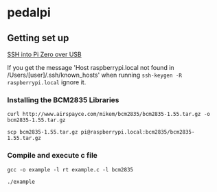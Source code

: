 # pedalpi

## Getting set up

[SSH into Pi Zero over USB](https://desertbot.io/blog/ssh-into-pi-zero-over-usb)

If you get the message 'Host raspberrypi.local not found in /Users/[user]/.ssh/known_hosts' when running 
`ssh-keygen -R raspberrypi.local` ignore it.

### Installing the BCM2835 Libraries

`curl http://www.airspayce.com/mikem/bcm2835/bcm2835-1.55.tar.gz -o bcm2835-1.55.tar.gz`

`scp bcm2835-1.55.tar.gz pi@raspberrypi.local:bcm2835/bcm2835-1.55.tar.gz`

### Compile and execute c file

`gcc -o example -l rt example.c -l bcm2835`

`./example`
